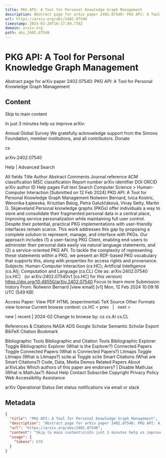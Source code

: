 ```yaml
---
title: PKG API: A Tool for Personal Knowledge Graph Management
description: Abstract page for arXiv paper 2402.07540: PKG API: A Tool for Personal Knowledge Graph Management
url: https://arxiv.org/abs/2402.07540
timestamp: 2025-01-20T16:17:09.778Z
domain: arxiv.org
path: abs_2402.07540
---
```


# PKG API: A Tool for Personal Knowledge Graph Management


Abstract page for arXiv paper 2402.07540: PKG API: A Tool for Personal Knowledge Graph Management


## Content

Skip to main content

In just 3 minutes help us improve arXiv:

Annual Global Survey
We gratefully acknowledge support from the Simons Foundation, member institutions, and all contributors.
Donate
>
cs
>
arXiv:2402.07540

Help | Advanced Search

All fields
Title
Author
Abstract
Comments
Journal reference
ACM classification
MSC classification
Report number
arXiv identifier
DOI
ORCID
arXiv author ID
Help pages
Full text
Search
Computer Science > Human-Computer Interaction
[Submitted on 12 Feb 2024]
PKG API: A Tool for Personal Knowledge Graph Management
Nolwenn Bernard, Ivica Kostric, Weronika Łajewska, Krisztian Balog, Petra Galuščáková, Vinay Setty, Martin G. Skjæveland
Personal knowledge graphs (PKGs) offer individuals a way to store and consolidate their fragmented personal data in a central place, improving service personalization while maintaining full user control. Despite their potential, practical PKG implementations with user-friendly interfaces remain scarce. This work addresses this gap by proposing a complete solution to represent, manage, and interface with PKGs. Our approach includes (1) a user-facing PKG Client, enabling end-users to administer their personal data easily via natural language statements, and (2) a service-oriented PKG API. To tackle the complexity of representing these statements within a PKG, we present an RDF-based PKG vocabulary that supports this, along with properties for access rights and provenance.
Subjects:	Human-Computer Interaction (cs.HC); Artificial Intelligence (cs.AI); Computation and Language (cs.CL)
Cite as:	arXiv:2402.07540 [cs.HC]
 	(or arXiv:2402.07540v1 [cs.HC] for this version)
 	
https://doi.org/10.48550/arXiv.2402.07540
Focus to learn more
Submission history
From: Nolwenn Bernard [view email]
[v1] Mon, 12 Feb 2024 10:09:16 UTC (549 KB)

Access Paper:
View PDF
HTML (experimental)
TeX Source
Other Formats
view license
Current browse context:
cs.HC
< prev   |   next >

new | recent | 2024-02
Change to browse by:
cs
cs.AI
cs.CL

References & Citations
NASA ADS
Google Scholar
Semantic Scholar
Export BibTeX Citation
Bookmark
 
Bibliographic Tools
Bibliographic and Citation Tools
Bibliographic Explorer Toggle
Bibliographic Explorer (What is the Explorer?)
Connected Papers Toggle
Connected Papers (What is Connected Papers?)
Litmaps Toggle
Litmaps (What is Litmaps?)
scite.ai Toggle
scite Smart Citations (What are Smart Citations?)
Code, Data, Media
Demos
Related Papers
About arXivLabs
Which authors of this paper are endorsers? | Disable MathJax (What is MathJax?)
About
Help
Contact
Subscribe
Copyright
Privacy Policy
Web Accessibility Assistance

arXiv Operational Status 
Get status notifications via email or slack

## Metadata

```json
{
  "title": "PKG API: A Tool for Personal Knowledge Graph Management",
  "description": "Abstract page for arXiv paper 2402.07540: PKG API: A Tool for Personal Knowledge Graph Management",
  "url": "https://arxiv.org/abs/2402.07540",
  "content": "Skip to main content\n\nIn just 3 minutes help us improve arXiv:\n\nAnnual Global Survey\nWe gratefully acknowledge support from the Simons Foundation, member institutions, and all contributors.\nDonate\n>\ncs\n>\narXiv:2402.07540\n\nHelp | Advanced Search\n\nAll fields\nTitle\nAuthor\nAbstract\nComments\nJournal reference\nACM classification\nMSC classification\nReport number\narXiv identifier\nDOI\nORCID\narXiv author ID\nHelp pages\nFull text\nSearch\nComputer Science > Human-Computer Interaction\n[Submitted on 12 Feb 2024]\nPKG API: A Tool for Personal Knowledge Graph Management\nNolwenn Bernard, Ivica Kostric, Weronika Łajewska, Krisztian Balog, Petra Galuščáková, Vinay Setty, Martin G. Skjæveland\nPersonal knowledge graphs (PKGs) offer individuals a way to store and consolidate their fragmented personal data in a central place, improving service personalization while maintaining full user control. Despite their potential, practical PKG implementations with user-friendly interfaces remain scarce. This work addresses this gap by proposing a complete solution to represent, manage, and interface with PKGs. Our approach includes (1) a user-facing PKG Client, enabling end-users to administer their personal data easily via natural language statements, and (2) a service-oriented PKG API. To tackle the complexity of representing these statements within a PKG, we present an RDF-based PKG vocabulary that supports this, along with properties for access rights and provenance.\nSubjects:\tHuman-Computer Interaction (cs.HC); Artificial Intelligence (cs.AI); Computation and Language (cs.CL)\nCite as:\tarXiv:2402.07540 [cs.HC]\n \t(or arXiv:2402.07540v1 [cs.HC] for this version)\n \t\nhttps://doi.org/10.48550/arXiv.2402.07540\nFocus to learn more\nSubmission history\nFrom: Nolwenn Bernard [view email]\n[v1] Mon, 12 Feb 2024 10:09:16 UTC (549 KB)\n\nAccess Paper:\nView PDF\nHTML (experimental)\nTeX Source\nOther Formats\nview license\nCurrent browse context:\ncs.HC\n< prev   |   next >\n\nnew | recent | 2024-02\nChange to browse by:\ncs\ncs.AI\ncs.CL\n\nReferences & Citations\nNASA ADS\nGoogle Scholar\nSemantic Scholar\nExport BibTeX Citation\nBookmark\n \nBibliographic Tools\nBibliographic and Citation Tools\nBibliographic Explorer Toggle\nBibliographic Explorer (What is the Explorer?)\nConnected Papers Toggle\nConnected Papers (What is Connected Papers?)\nLitmaps Toggle\nLitmaps (What is Litmaps?)\nscite.ai Toggle\nscite Smart Citations (What are Smart Citations?)\nCode, Data, Media\nDemos\nRelated Papers\nAbout arXivLabs\nWhich authors of this paper are endorsers? | Disable MathJax (What is MathJax?)\nAbout\nHelp\nContact\nSubscribe\nCopyright\nPrivacy Policy\nWeb Accessibility Assistance\n\narXiv Operational Status \nGet status notifications via email or slack",
  "usage": {
    "tokens": 678
  }
}
```
